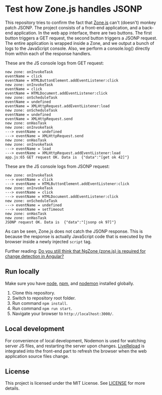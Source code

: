 # Test how Zone.js handles JSONP

This repository tries to confirm the fact that [Zone.js](https://github.com/angular/zone.js/) can't
(doesn't) monkey patch JSONP. The project consists of a front-end application, and a back-end application.
In the web app interface, there are two buttons. The first button triggers a GET request, the second
button triggers a JSONP request. The entire application is wrapped inside a Zone, and we output a
bunch of logs to the JavaScript console. Also, we perform a console.log() directly from within each of
the response handlers.

These are the JS console logs from GET request:

```
new zone: onInvokeTask
eventName = click
eventName = HTMLButtonElement.addEventListener:click
new zone: onInvokeTask
eventName = click
eventName = HTMLDocument.addEventListener:click
new zone: onScheduleTask
eventName = undefined
eventName = XMLHttpRequest.addEventListener:load
new zone: onScheduleTask
eventName = undefined
eventName = XMLHttpRequest.send
new zone: onHasTask
new zone: onInvokeTask
---> eventName = undefined
---> eventName = XMLHttpRequest.send
new zone: onHasTask
new zone: onInvokeTask
---> eventName = load
---> eventName = XMLHttpRequest.addEventListener:load
app.js:65 GET request OK. Data is  {"data":"[get ok 42]"}
```

These are the JS console logs from JSONP request:

```
new zone: onInvokeTask
---> eventName = click
---> eventName = HTMLButtonElement.addEventListener:click
new zone: onInvokeTask
---> eventName = click
---> eventName = HTMLDocument.addEventListener:click
new zone: onScheduleTask
---> eventName = undefined
---> eventName = setTimeout
new zone: onHasTask
new zone: onHasTask
JSONP request OK. Data is  {"data":"[jsonp ok 97]"}
```

As can be seen, Zone.js does not catch the JSONP response. This is because
the response is actually JavaScript code that is executed by the browser inside
a newly injected `script` tag.

Further reading: [Do you still think that NgZone (zone.js) is required for change detection in Angular?](https://blog.angularindepth.com/do-you-still-think-that-ngzone-zone-js-is-required-for-change-detection-in-angular-16f7a575afef)

## Run locally

Make sure you have [node](https://github.com/nodejs/node), [npm](https://github.com/npm/npm), and
[nodemon](https://github.com/remy/nodemon) installed globally.

1. Clone this repository.
2. Switch to repository root folder.
3. Run command `npm install`.
4. Run command `npm run start`.
5. Navigate your browser to `http://localhost:3000/`.

## Local development

For convenience of local development, Nodemon is used for watching server JS files, and restarting the server upon
changes. [LiveReload](https://github.com/napcs/node-livereload) is integrated into the front-end part to refresh the
browser when the web application source files change.

## License

This project is licensed under the MIT License. See [LICENSE](LICENSE) for more details.
